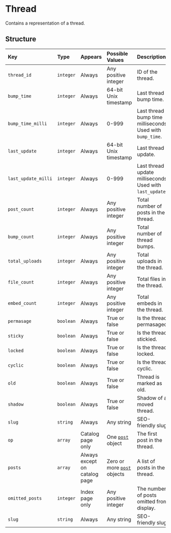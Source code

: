 # Thread
Contains a representation of a thread.

## Structure

|Key                |Type     |Appears                      |Possible Values                       |Description|                               
|:------------------|:--------|:----------------------------|:-------------------------------------|:----------|
|`thread_id`        |`integer`|Always                       |Any positive integer                  |ID of the thread.|
|`bump_time`        |`integer`|Always                       |64-bit Unix timestamp                 |Last thread bump time.|
|`bump_time_milli`  |`integer`|Always                       |0-999                                 |Last thread bump time milliseconds. Used with `bump_time`.|
|`last_update`      |`integer`|Always                       |64-bit Unix timestamp                 |Last thread update.|
|`last_update_milli`|`integer`|Always                       |0-999                                 |Last thread update milliseconds. Used with `last_update`.|
|`post_count`       |`integer`|Always                       |Any positive integer                  |Total number of posts in the thread.|
|`bump_count`       |`integer`|Always                       |Any positive integer                  |Total number of thread bumps.|
|`total_uploads`    |`integer`|Always                       |Any positive integer                  |Total uploads in the thread.|
|`file_count`       |`integer`|Always                       |Any positive integer                  |Total files in the thread.|
|`embed_count`      |`integer`|Always                       |Any positive integer                  |Total embeds in the thread.|
|`permasage`        |`boolean`|Always                       |True or false                         |Is the thread permasaged.|
|`sticky`           |`boolean`|Always                       |True or false                         |Is the thread stickied.|
|`locked`           |`boolean`|Always                       |True or false                         |Is the thread locked.|
|`cyclic`           |`boolean`|Always                       |True or false                         |Is the thread cyclic.|
|`old`              |`boolean`|Always                       |True or false                         |Thread is marked as old.|
|`shadow`           |`boolean`|Always                       |True or false                         |Shadow of a moved thread.|
|`slug`             |`string` |Always                       |Any string                            |SEO-friendly slug.|
|`op`               |`array`  |Catalog page only            |One [`post`](post.md) object          |The first post in the thread.|
|`posts`            |`array`  |Always except on catalog page|Zero or more [`post`](post.md) objects|A list of posts in the thread.|
|`omitted_posts`    |`integer`|Index page only              |Any positive integer                  |The number of posts omitted from display.|
|`slug`             |`string` |Always                       |Any string                            |SEO-friendly slug.|

